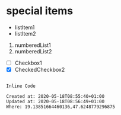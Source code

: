 # special items

*   listItem1
*   listItem2

1.  numberedList1
2.  numberedList2

- [ ] Checkbox1
- [x] CheckedCheckbox2

```

Inline Code 
```

    Created at: 2020-05-18T08:55:40+01:00
    Updated at: 2020-05-18T08:56:49+01:00
    Where: 19.13851664460136,47.6248779296875

